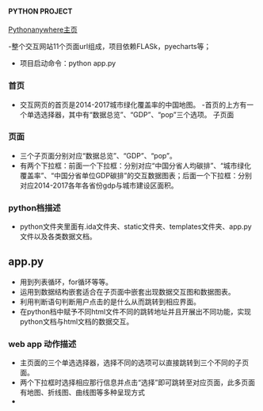 #### PYTHON PROJECT
[Pythonanywhere主页](http://fangqiao07.pythonanywhere.com/?)

-整个交互网站11个页面url组成，项目依赖FLASk，pyecharts等；
- 项目启动命令：python app.py
### 首页
- 交互网页的首页是2014-2017城市绿化覆盖率的中国地图。
-首页的上方有一个单选选择器，其中有“数据总览”、“GDP”、“pop”三个选项。
子页面

### 页面
- 三个子页面分别对应“数据总览”、“GDP”、“pop”。
- 有两个下拉框：前面一个下拉框：分别对应“中国分省人均碳排”、“城市绿化覆盖率”、“中国分省单位GDP碳排”的交互数据图表；后面一个下拉框：分别对应2014-2017各年各省份gdp与城市建设区面积。

### python档描述
- python文件夹里面有.ida文件夹、static文件夹、templates文件夹、app.py文件以及各类数据文档。
## app.py
- 用到列表循环，for循环等等。
- 运用到数据结构嵌套适合在子页面中嵌套出现数据交互图和数据图表。
- 利用判断语句判断用户点击的是什么从而跳转到相应界面。
- 在python档中赋予不同html文件不同的跳转地址并且开展出不同功能，实现python文档与html文档的数据交互。

### web app 动作描述
- 主页面的三个单选选择器，选择不同的选项可以直接跳转到三个不同的子页面。
- 两个下拉框时选择相应那行信息并点击“选择”即可跳转至对应页面，此多页面有地图、折线图、曲线图等多种呈现方式
- 

